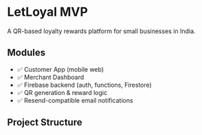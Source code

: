 # LetLoyal MVP

A QR-based loyalty rewards platform for small businesses in India.

## Modules
- ✅ Customer App (mobile web)
- ✅ Merchant Dashboard
- ✅ Firebase backend (auth, functions, Firestore)
- ✅ QR generation & reward logic
- ✅ Resend-compatible email notifications

## Project Structure
